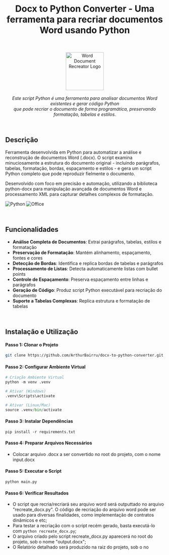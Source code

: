 <h1 align="center">Docx to Python Converter - Uma ferramenta para recriar documentos Word usando Python</h1> <p align="center"><br><br></b> <img src="https://upload.wikimedia.org/wikipedia/commons/c/c3/Python-logo-notext.svg" alt="Word Document Recreator Logo" width="120px" height="120px"/> <br><br> <i>Este script Python é uma ferramenta para analisar documentos Word existentes e gerar código Python <br>que pode recriar o documento de forma programática, preservando formatação, tabelas e estilos.</i> </p><p align="center"> </p>

<br>

## Descrição

Ferramenta desenvolvida em Python para automatizar a análise e reconstrução de documentos Word (.docx). O script examina minuciosamente a estrutura do documento original - incluindo parágrafos, tabelas, formatação, bordas, espaçamento e estilos - e gera um script Python completo que pode reproduzir fielmente o documento.

Desenvolvido com foco em precisão e automação, utilizando a biblioteca python-docx para manipulação avançada de documentos Word e processamento XML para capturar detalhes complexos de formatação.

![Python](https://img.shields.io/badge/python-3670A0?style=for-the-badge&logo=python&logoColor=ffdd54)
![Office](https://img.shields.io/badge/Microsoft_Word-2B579A?style=for-the-badge&logo=microsoft-word&logoColor=white)

<br>

## Funcionalidades

- **Análise Completa de Documentos**: Extrai parágrafos, tabelas, estilos e formatação
- **Preservação de Formatação**: Mantém alinhamento, espaçamento, fontes e cores
- **Detecção de Bordas**: Identifica e replica bordas de tabelas e parágrafos
- **Processamento de Listas**: Detecta automaticamente listas com bullet points
- **Controle de Espaçamento**: Preserva espaçamento entre linhas e parágrafos
- **Geração de Código**: Produz script Python executável para recriação do documento
- **Suporte a Tabelas Complexas**: Replica estrutura e formatação de tabelas

<br>

## Instalação e Utilização

#### Passo 1: Clonar o Projeto

```bash
git clone https://github.com/ArthurBairru/docx-to-python-converter.git
```

#### Passo 2: Configurar Ambiente Virtual

```python
# Criação Ambiente Virtual
python -m venv .venv

# Ativar (Windows)
.venv\Scripts\activate

# Ativar (Linux/Mac)
source .venv/bin/activate
```

#### Passo 3: Instalar Dependências

```
pip install -r requirements.txt
```

#### Passo 4: Preparar Arquivos Necessários

- Colocar arquivo .docx a ser convertido no root do projeto, com o nome input.docx


#### Passo 5: Executar o Script

```
python main.py
```

#### Passo 6: Verificar Resultados

- O script que recria/recriará seu arquivo word será outputtado no arquivo "recreate_docx.py". O código de recriação do arquivo word pode ser usado para diversas finalidades, como implementação de contratos dinâmicos e etc;
- Para testar a recriação com o script recém gerado, basta executá-lo com `python recreate_docx.py`;
- O arquivo criado pelo script recreate_docx.py aparecerá no root do projeto, sob o nome "output.docx";
- O Relatório detalhado será produzido na raiz do projeto, sob o no
